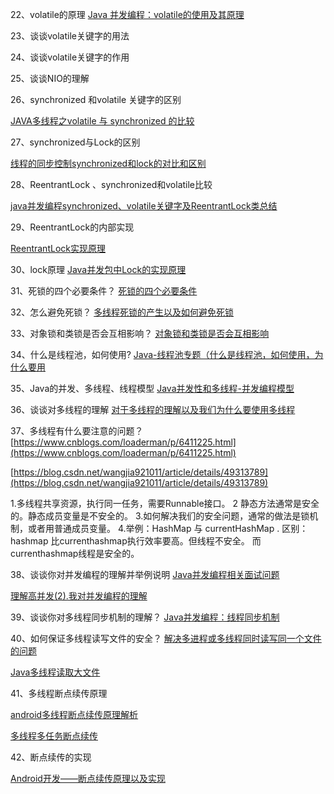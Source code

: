 22、volatile的原理
[Java 并发编程：volatile的使用及其原理](http://www.cnblogs.com/paddix/p/5428507.html)

23、谈谈volatile关键字的用法
[]()

24、谈谈volatile关键字的作用
[]()

25、谈谈NIO的理解
[]()

26、synchronized 和volatile 关键字的区别

[JAVA多线程之volatile 与 synchronized 的比较](http://www.cnblogs.com/hapjin/p/5492880.html)

27、synchronized与Lock的区别

[线程的同步控制synchronized和lock的对比和区别](https://blog.csdn.net/wu1226419614/article/details/73740899)

28、ReentrantLock 、synchronized和volatile比较

[java并发编程synchronized、volatile关键字及ReentrantLock类总结](https://blog.csdn.net/abasen/article/details/50981046)

29、ReentrantLock的内部实现

[ReentrantLock实现原理](https://blog.csdn.net/u011202334/article/details/73188404)

30、lock原理
[Java并发包中Lock的实现原理](https://www.cnblogs.com/nullzx/p/4968674.html)

31、死锁的四个必要条件？
[ 死锁的四个必要条件 ](https://blog.csdn.net/jyy305/article/details/70077042)

32、怎么避免死锁？
[多线程死锁的产生以及如何避免死锁](https://blog.csdn.net/ls5718/article/details/51896159)

33、对象锁和类锁是否会互相影响？
[对象锁和类锁是否会互相影响](https://blog.csdn.net/codeharvest/article/details/70649375)

34、什么是线程池，如何使用?
[Java-线程池专题（什么是线程池，如何使用，为什么要用](https://blog.csdn.net/wolf909867753/article/details/77500625)

35、Java的并发、多线程、线程模型
[Java并发性和多线程-并发编程模型](https://www.cnblogs.com/EasonJim/p/7011747.html?utm_source=itdadao&utm_medium=referral)

36、谈谈对多线程的理解
[对于多线程的理解以及我们为什么要使用多线程](https://blog.csdn.net/thatboys/article/details/51869819)

37、多线程有什么要注意的问题？
[https://www.cnblogs.com/loaderman/p/6411225.html](https://www.cnblogs.com/loaderman/p/6411225.html)

[https://blog.csdn.net/wangjia921011/article/details/49313789](https://blog.csdn.net/wangjia921011/article/details/49313789)

1.多线程共享资源，执行同一任务，需要Runnable接口。
2 静态方法通常是安全的。静态成员变量是不安全的。
3.如何解决我们的安全问题，通常的做法是锁机制，或者用普通成员变量。
4.举例：HashMap  与 currentHashMap . 区别： hashmap 比currenthashmap执行效率要高。但线程不安全。 而currenthashmap线程是安全的。



38、谈谈你对并发编程的理解并举例说明
[Java并发编程相关面试问题](https://www.cnblogs.com/binyue/p/4369985.html)

[理解高并发(2).我对并发编程的理解 ](https://blog.csdn.net/maozhr720/article/details/76017671)

39、谈谈你对多线程同步机制的理解？
[Java并发编程：线程同步机制](https://blog.csdn.net/sk199048/article/details/50544278)

40、如何保证多线程读写文件的安全？
[解决多进程或多线程同时读写同一个文件的问题](https://blog.csdn.net/lcy4599/article/details/52685072)

[Java多线程读取大文件](http://www.cnblogs.com/metoy/p/4470418.html)

41、多线程断点续传原理

[android多线程断点续传原理解析](https://blog.csdn.net/crazy__chen/article/details/41947577)

[多线程多任务断点续传](https://blog.csdn.net/heng615975867/article/details/17751741)


42、断点续传的实现

[ Android开发——断点续传原理以及实现 ](https://blog.csdn.net/seu_calvin/article/details/53749776)